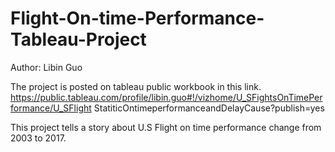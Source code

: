 # Flight-On-time-Performance-Tableau-Project

Author: Libin Guo

The project is posted on tableau public workbook in this link. 
https://public.tableau.com/profile/libin.guo#!/vizhome/U_SFightsOnTimePerformance/U_SFlight
StatiticOntimeperformanceandDelayCause?publish=yes

This project tells a story about U.S Flight on time performance change from 2003 to 2017. 
